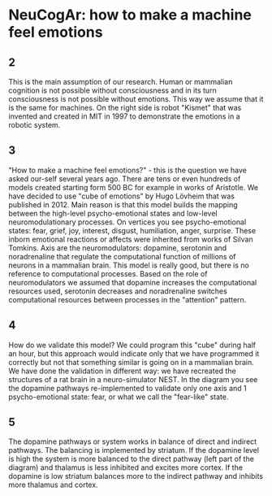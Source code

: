 # NeuCogAr: how to make a machine feel emotions

## 2

This is the main assumption of our research.
Human or mammalian cognition is not possible without consciousness and in its turn consciousness is not possible without emotions. This way we assume that it is the same for machines. 
On the right side is robot "Kismet" that was invented and created in MIT in 1997
to demonstrate the emotions in a robotic system.

## 3

"How to make a machine feel emotions?" - this is the question we have asked our-self several years ago. There are tens or even hundreds of models created starting form 500 BC for example in works of Aristotle. We have decided to use "cube of emotions" by Hugo Lövheim that was published in 2012. Main reason is that this model builds the mapping between the high-level psycho-emotional states and low-level neuromodulationary processes. On vertices you see psycho-emotional states: fear, grief, joy, interest, disgust, humiliation, anger, surprise. These inborn emotional reactions or affects were inherited from works of Silvan Tomkins. Axis are the neuromodulators: dopamine, serotonin and noradrenaline that regulate the computational function of millions of neurons in a mammalian brain. This model is really good, but there is no reference to computational processes. Based on the role of neuromodulators we assumed that dopamine increases the computational resources used, serotonin decreases and noradrenaline switches computational resources between processes in the "attention" pattern.

## 4

How do we validate this model? We could program this "cube" during half an hour, but this approach would indicate only that we have programmed it correctly but not that something similar is going on in a mammalian brain. We have done the validation in different way: we have recreated the structures of a rat brain in a  neuro-simulator NEST. In the diagram you see the dopamine pathways re-implemented to validate only one axis and 1 psycho-emotional state: fear, or what we call the "fear-like" state.

## 5

The dopamine pathways or system works in balance of direct and indirect pathways. The balancing is implemented by striatum. If the dopamine level is high the system is more balanced to the direct pathway (left part of the diagram) and thalamus is less inhibited and excites more cortex. If the dopamine is low striatum balances more to the indirect pathway and inhibits more thalamus and cortex.
